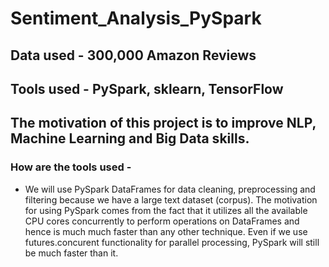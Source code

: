 # Sentiment_Analysis_PySpark

## Data used - 300,000 Amazon Reviews
## Tools used - PySpark, sklearn, TensorFlow

## The motivation of this project is to improve NLP, Machine Learning and Big Data skills.

### How are the tools used - 
  <ul>
    <li>We will use PySpark DataFrames for data cleaning, preprocessing and filtering because we have a large text dataset (corpus).
        The motivation for using PySpark comes from the fact that it utilizes all the available CPU cores concurrently to perform operations on DataFrames
        and hence is much much faster than any other technique.
        Even if we use futures.concurent functionality for parallel processing, PySpark will still be much faster than it.
  </ul>
